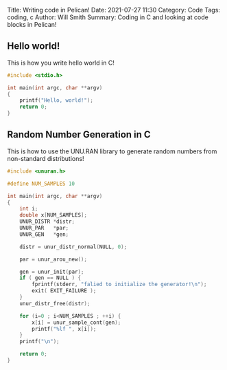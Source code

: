 Title: Writing code in Pelican!
Date: 2021-07-27 11:30
Category: Code
Tags: coding, c
Author: Will Smith
Summary: Coding in C and looking at code blocks in Pelican!

## Hello world!

This is how you write hello world in C!

```c
#include <stdio.h>

int main(int argc, char **argv)
{
    printf("Hello, world!");
    return 0;
}
```

## Random Number Generation in C

This is how to use the UNU.RAN library to generate random numbers from non-standard distributions!

```c
#include <unuran.h>

#define NUM_SAMPLES 10

int main(int argc, char **argv)
{
    int i;
    double x[NUM_SAMPLES];
    UNUR_DISTR *distr;
    UNUR_PAR   *par;
    UNUR_GEN   *gen;

    distr = unur_distr_normal(NULL, 0);

    par = unur_arou_new();

    gen = unur_init(par);
    if ( gen == NULL ) {
        fprintf(stderr, "falied to initialize the generator!\n");
        exit( EXIT_FAILURE );
    }
    unur_distr_free(distr);

    for (i=0 ; i<NUM_SAMPLES ; ++i) {
        x[i] = unur_sample_cont(gen);
        printf("%lf ", x[i]);
    }
    printf("\n");

    return 0;
}
```

